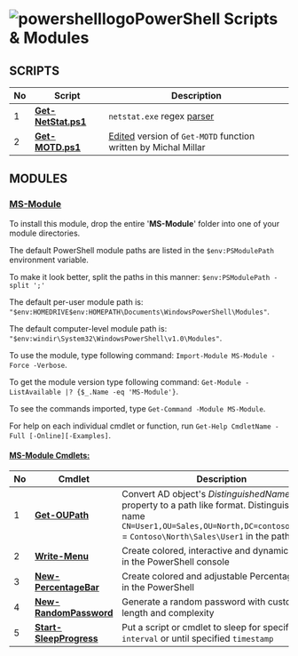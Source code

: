 # ![powershelllogo](https://cloud.githubusercontent.com/assets/6964549/17082276/0ded5776-5180-11e6-8276-d772295362b9.png)PowerShell Scripts & Modules

## SCRIPTS

|No|Script|Description|
|----|----|----|
|1|[<b>Get-NetStat.ps1</b>](https://github.com/rgel/PowerShell/blob/master/SysAdminTools/Get-NetStat.ps1)|`netstat.exe` regex [parser](http://www.lazywinadmin.com/2014/08/powershell-parse-this-netstatexe.html)|
|2|[<b>Get-MOTD.ps1</b>](https://github.com/rgel/PowerShell/blob/master/Get-MOTD.ps1)|[Edited](https://ps1code.com/2016/07/16/percentage-bar-powershell) version of `Get-MOTD` function written by Michal Millar|
##
## MODULES

### [<ins>MS-Module</ins>](https://github.com/rgel/PowerShell/tree/master/MS-Module)

To install this module, drop the entire '<b>MS-Module</b>' folder into one of your module directories.

The default PowerShell module paths are listed in the `$env:PSModulePath` environment variable.

To make it look better, split the paths in this manner: `$env:PSModulePath -split ';'`

The default per-user module path is: `"$env:HOMEDRIVE$env:HOMEPATH\Documents\WindowsPowerShell\Modules"`.

The default computer-level module path is: `"$env:windir\System32\WindowsPowerShell\v1.0\Modules"`.

To use the module, type following command: `Import-Module MS-Module -Force -Verbose`.

To get the module version type following command: `Get-Module -ListAvailable |? {$_.Name -eq 'MS-Module'}`.

To see the commands imported, type `Get-Command -Module MS-Module`.

For help on each individual cmdlet or function, run `Get-Help CmdletName -Full [-Online][-Examples]`.

#### <b><ins>MS-Module Cmdlets:</ins></b>

|No|Cmdlet|Description|
|----|----|----|
|1|[<b>Get-OUPath</b>](https://ps1code.com/category/powershell/ms-module/)|Convert AD object's <i>DistinguishedName</i> property to a path like format. Distinguished name `CN=User1,OU=Sales,OU=North,DC=contoso,DC=com` = `Contoso\North\Sales\User1` in the path format|
|2|[<b>Write-Menu</b>](https://ps1code.com/2016/04/21/write-menu-powershell)|Create colored, interactive and dynamic Menu in the PowerShell console|
|3|[<b>New-PercentageBar</b>](https://ps1code.com/2016/07/16/percentage-bar-powershell)|Create colored and adjustable Percentage Bar in the PowerShell|
|4|[<b>New-RandomPassword</b>](https://cloud.githubusercontent.com/assets/6964549/17292816/ec6ad06c-57f4-11e6-9c36-7ead98ba6e99.png)|Generate a random password with custom length and complexity|
|5|[<b>Start-SleepProgress</b>](https://ps1code.com/category/powershell/ms-module/)|Put a script or cmdlet to sleep for specified `interval` or until specified `timestamp`|
